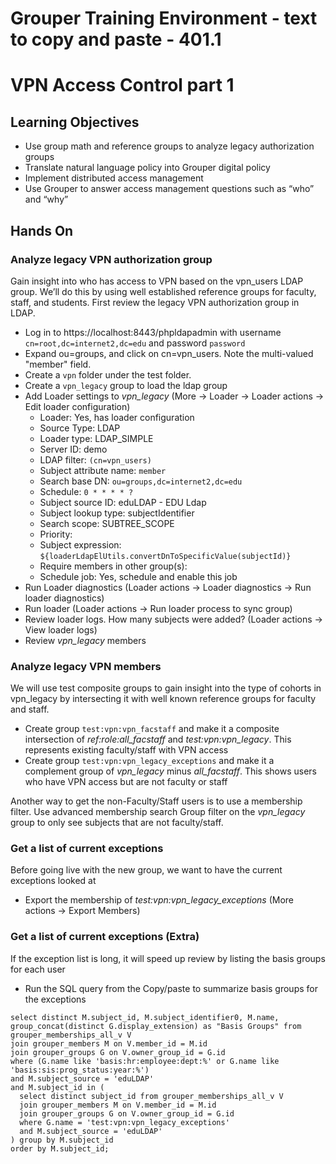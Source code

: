 # Grouper Training Environment - text to copy and paste - 401.1

# VPN Access Control part 1

## Learning Objectives

- Use group math and reference groups to analyze legacy authorization groups
- Translate natural language policy into Grouper digital policy
- Implement distributed access management
- Use Grouper to answer access management questions such as “who” and “why”

## Hands On

### Analyze legacy VPN authorization group

Gain insight into who has access to VPN based on the vpn_users LDAP group. We’ll do this by using well established reference groups for faculty, staff, and students. First review the legacy VPN authorization group in LDAP.

* Log in to https://localhost:8443/phpldapadmin with username `cn=root,dc=internet2,dc=edu` and password `password`
* Expand ou=groups, and click on cn=vpn_users. Note the multi-valued "member" field.
* Create a `vpn` folder under the test folder.
* Create a `vpn_legacy` group to load the ldap group
* Add Loader settings to _vpn_legacy_ (More -> Loader -> Loader actions -> Edit loader configuration)
    - Loader: Yes, has loader configuration
    - Source Type: LDAP
    - Loader type: LDAP_SIMPLE
    - Server ID: demo
    - LDAP filter: `(cn=vpn_users)`
    - Subject attribute name: `member`
    - Search base DN: `ou=groups,dc=internet2,dc=edu`
    - Schedule: `0 * * * * ?`
    - Subject source ID: eduLDAP - EDU Ldap
    - Subject lookup type: subjectIdentifier
    - Search scope: SUBTREE_SCOPE
    - Priority:
    - Subject expression: `${loaderLdapElUtils.convertDnToSpecificValue(subjectId)}`
    - Require members in other group(s):
    - Schedule job: Yes, schedule and enable this job
* Run Loader diagnostics (Loader actions -> Loader diagnostics -> Run loader diagnostics)
* Run loader (Loader actions -> Run loader process to sync group)
* Review loader logs. How many subjects were added? (Loader actions -> View loader logs)
* Review _vpn_legacy_ members

### Analyze legacy VPN members

We will use test composite groups to gain insight into the type of cohorts in vpn_legacy by intersecting it with well known reference groups for faculty and staff.

* Create group `test:vpn:vpn_facstaff` and make it a composite intersection of _ref:role:all_facstaff_ and _test:vpn:vpn_legacy_. This represents existing faculty/staff with VPN access
* Create group `test:vpn:vpn_legacy_exceptions` and make it a complement group of _vpn_legacy_ minus _all_facstaff_. This shows users who have VPN access but are not faculty or staff

Another way to get the non-Faculty/Staff users is to use a membership filter. Use advanced membership search Group filter on the _vpn_legacy_ group to only see subjects that are not faculty/staff.

### Get a list of current exceptions

Before going live with the new group, we want to have the current exceptions looked at

* Export the membership of _test:vpn:vpn_legacy_exceptions_ (More actions -> Export Members)

### Get a list of current exceptions (Extra)

If the exception list is long, it will speed up review by listing the basis groups for each user

* Run the SQL query from the Copy/paste to summarize basis groups for the exceptions


```
select distinct M.subject_id, M.subject_identifier0, M.name, group_concat(distinct G.display_extension) as "Basis Groups" from grouper_memberships_all_v V
join grouper_members M on V.member_id = M.id
join grouper_groups G on V.owner_group_id = G.id
where (G.name like 'basis:hr:employee:dept:%' or G.name like 'basis:sis:prog_status:year:%')
and M.subject_source = 'eduLDAP'
and M.subject_id in (
  select distinct subject_id from grouper_memberships_all_v V
  join grouper_members M on V.member_id = M.id
  join grouper_groups G on V.owner_group_id = G.id
  where G.name = 'test:vpn:vpn_legacy_exceptions'
  and M.subject_source = 'eduLDAP'
) group by M.subject_id
order by M.subject_id;
```
